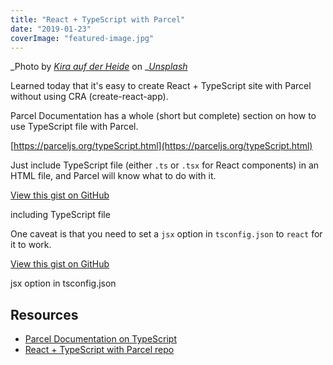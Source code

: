 ```yaml
---
title: "React + TypeScript with Parcel"
date: "2019-01-23"
coverImage: "featured-image.jpg"
---
```


_Photo by _[_Kira auf der Heide_](https://unsplash.com/photos/IPx7J1n_xUc?utm_source=unsplash&utm_medium=referral&utm_content=creditCopyText)_ on _[_Unsplash_](https://unsplash.com/search/photos/parcel?utm_source=unsplash&utm_medium=referral&utm_content=creditCopyText)

Learned today that it's easy to create React + TypeScript site with Parcel without using CRA (create-react-app).

Parcel Documentation has a whole (short but complete) section on how to use TypeScript file with Parcel.

[https://parceljs.org/typeScript.html](https://parceljs.org/typeScript.html)

Just include TypeScript file (either `.ts` or `.tsx` for React components) in an HTML file, and Parcel will know what to do with it.

<script src="https://gist.github.com/dance2die/18a5d6e192c3bab736b79f8abd437f7d.js"></script>

<a href="https://gist.github.com/dance2die/18a5d6e192c3bab736b79f8abd437f7d">View this gist on GitHub</a>

including TypeScript file

One caveat is that you need to set a `jsx` option in `tsconfig.json` to `react` for it to work.

<script src="https://gist.github.com/dance2die/d3e4b01bbf49c09c82103be4137d31f2.js"></script>

<a href="https://gist.github.com/dance2die/d3e4b01bbf49c09c82103be4137d31f2">View this gist on GitHub</a>

jsx option in tsconfig.json

## Resources

- [Parcel Documentation on TypeScript](https://parceljs.org/typeScript.html)
- [React + TypeScript with Parcel repo](https://github.com/dance2die/demo.typescript-mobx-parcel)
